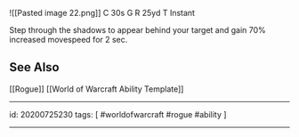 ![[Pasted image 22.png]]
C 30s
G 
R 25yd
T Instant

Step through the shadows to appear behind your target and gain 70% increased movespeed for 2 sec.

## See Also
[[Rogue]]
[[World of Warcraft Ability Template]]

---

id: 20200725230
tags: [ #worldofwarcraft #rogue #ability ]

---